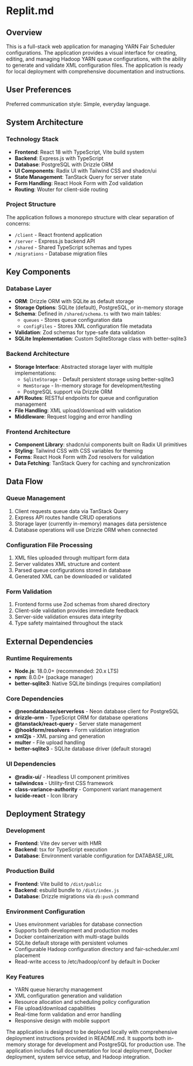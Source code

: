 # Replit.md

## Overview

This is a full-stack web application for managing YARN Fair Scheduler configurations. The application provides a visual interface for creating, editing, and managing Hadoop YARN queue configurations, with the ability to generate and validate XML configuration files. The application is ready for local deployment with comprehensive documentation and instructions.

## User Preferences

Preferred communication style: Simple, everyday language.

## System Architecture

### Technology Stack
- **Frontend**: React 18 with TypeScript, Vite build system
- **Backend**: Express.js with TypeScript
- **Database**: PostgreSQL with Drizzle ORM
- **UI Components**: Radix UI with Tailwind CSS and shadcn/ui
- **State Management**: TanStack Query for server state
- **Form Handling**: React Hook Form with Zod validation
- **Routing**: Wouter for client-side routing

### Project Structure
The application follows a monorepo structure with clear separation of concerns:
- `/client` - React frontend application
- `/server` - Express.js backend API
- `/shared` - Shared TypeScript schemas and types
- `/migrations` - Database migration files

## Key Components

### Database Layer
- **ORM**: Drizzle ORM with SQLite as default storage
- **Storage Options**: SQLite (default), PostgreSQL, or in-memory storage
- **Schema**: Defined in `/shared/schema.ts` with two main tables:
  - `queues` - Stores queue configuration data
  - `configFiles` - Stores XML configuration file metadata
- **Validation**: Zod schemas for type-safe data validation
- **SQLite Implementation**: Custom SqliteStorage class with better-sqlite3

### Backend Architecture
- **Storage Interface**: Abstracted storage layer with multiple implementations:
  - `SqliteStorage` - Default persistent storage using better-sqlite3
  - `MemStorage` - In-memory storage for development/testing
  - PostgreSQL support via Drizzle ORM
- **API Routes**: RESTful endpoints for queue and configuration management
- **File Handling**: XML upload/download with validation
- **Middleware**: Request logging and error handling

### Frontend Architecture
- **Component Library**: shadcn/ui components built on Radix UI primitives
- **Styling**: Tailwind CSS with CSS variables for theming
- **Forms**: React Hook Form with Zod resolvers for validation
- **Data Fetching**: TanStack Query for caching and synchronization

## Data Flow

### Queue Management
1. Client requests queue data via TanStack Query
2. Express API routes handle CRUD operations
3. Storage layer (currently in-memory) manages data persistence
4. Database operations will use Drizzle ORM when connected

### Configuration File Processing
1. XML files uploaded through multipart form data
2. Server validates XML structure and content
3. Parsed queue configurations stored in database
4. Generated XML can be downloaded or validated

### Form Validation
1. Frontend forms use Zod schemas from shared directory
2. Client-side validation provides immediate feedback
3. Server-side validation ensures data integrity
4. Type safety maintained throughout the stack

## External Dependencies

### Runtime Requirements
- **Node.js**: 18.0.0+ (recommended: 20.x LTS)
- **npm**: 8.0.0+ (package manager)
- **better-sqlite3**: Native SQLite bindings (requires compilation)

### Core Dependencies
- **@neondatabase/serverless** - Neon database client for PostgreSQL
- **drizzle-orm** - TypeScript ORM for database operations
- **@tanstack/react-query** - Server state management
- **@hookform/resolvers** - Form validation integration
- **xml2js** - XML parsing and generation
- **multer** - File upload handling
- **better-sqlite3** - SQLite database driver (default storage)

### UI Dependencies
- **@radix-ui/** - Headless UI component primitives
- **tailwindcss** - Utility-first CSS framework
- **class-variance-authority** - Component variant management
- **lucide-react** - Icon library

## Deployment Strategy

### Development
- **Frontend**: Vite dev server with HMR
- **Backend**: tsx for TypeScript execution
- **Database**: Environment variable configuration for DATABASE_URL

### Production Build
- **Frontend**: Vite build to `/dist/public`
- **Backend**: esbuild bundle to `/dist/index.js`
- **Database**: Drizzle migrations via `db:push` command

### Environment Configuration
- Uses environment variables for database connection
- Supports both development and production modes
- Docker containerization with multi-stage builds
- SQLite default storage with persistent volumes
- Configurable Hadoop configuration directory and fair-scheduler.xml placement
- Read-write access to /etc/hadoop/conf by default in Docker

### Key Features
- YARN queue hierarchy management
- XML configuration generation and validation
- Resource allocation and scheduling policy configuration
- File upload/download capabilities
- Real-time form validation and error handling
- Responsive design with mobile support

The application is designed to be deployed locally with comprehensive deployment instructions provided in README.md. It supports both in-memory storage for development and PostgreSQL for production use. The application includes full documentation for local deployment, Docker deployment, system service setup, and Hadoop integration.